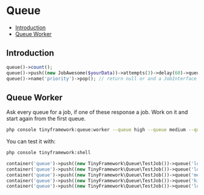 # Queue

- [Introduction](#introduction)
- [Queue Worker](#queue-worker)

## Introduction

```php
queue()->count();
queue()->push((new JobAwesome($yourData))->attempts(3)->delay(60)->queue('high'));
queue()->name('priority')->pop(); // return null or and a JobInterface
```

## Queue Worker

Ask every queue for a job, if one of these response a job. Work on it and start again from the first queue.

```bash
php console tinyframework:queue:worker --queue high --queue medium --queue low -vvv
```

You can test it with:

```bash
php console tinyframework:shell
```

```php
container('queue')->push((new TinyFramework\Queue\TestJob())->queue('low'));
container('queue')->push((new TinyFramework\Queue\TestJob())->queue('low'));
container('queue')->push((new TinyFramework\Queue\TestJob())->queue('medium'));
container('queue')->push((new TinyFramework\Queue\TestJob())->queue('high'));
container('queue')->push((new TinyFramework\Queue\TestJob())->queue('low'));
```
